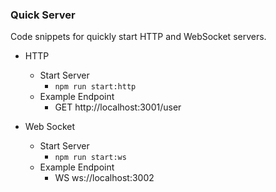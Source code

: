 ### Quick Server

Code snippets for quickly start HTTP and WebSocket servers.

- HTTP

  - Start Server
    - `npm run start:http`
  - Example Endpoint
    - GET http://localhost:3001/user

- Web Socket

  - Start Server
    - `npm run start:ws`
  - Example Endpoint
    - WS ws://localhost:3002
